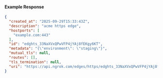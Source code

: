 <!-- Code generated for API Clients. DO NOT EDIT. -->

#### Example Response

```json
{
  "created_at": "2025-09-29T15:33:43Z",
  "description": "acme https edge",
  "hostports": [
    "example.com:443"
  ],
  "id": "edghts_33NaXVxQPwVFP4jYAj8fEKgy6KT",
  "metadata": "{\"environment\": \"staging\"}",
  "mutual_tls": null,
  "routes": [],
  "tls_termination": null,
  "uri": "https://api.ngrok.com/edges/https/edghts_33NaXVxQPwVFP4jYAj8fEKgy6KT"
}
```
